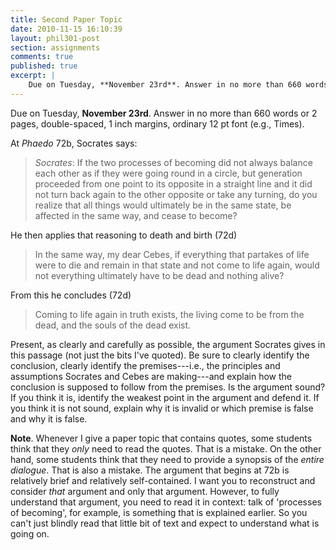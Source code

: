```yaml
---
title: Second Paper Topic
date: 2010-11-15 16:10:39
layout: phil301-post
section: assignments
comments: true
published: true
excerpt: |
    Due on Tuesday, **November 23rd**. Answer in no more than 660 words or 2 pages, double-spaced, 1 inch margins, ordinary 12 pt font (e.g., Times).
---
```


Due on Tuesday, **November 23rd**. Answer in no more than 660 words or 2 pages, double-spaced, 1 inch margins, ordinary 12 pt font (e.g., Times).

At *Phaedo* 72b, Socrates says:

> *Socrates*: If the two processes of becoming did not always balance each other as if they were going round in a circle, but generation proceeded from one point to its opposite in a straight line and it did not turn back again to the other opposite or take any turning, do you realize that all things would ultimately be in the same state, be affected in the same way, and cease to become?

He then applies that reasoning to death and birth (72d)

> In the same way, my dear Cebes, if everything that partakes of life were to die and remain in that state and not come to life again, would not everything ultimately have to be dead and nothing alive?

From this he concludes (72d)

> Coming to life again in truth exists, the living come to be from the dead, and the souls of the dead exist.

Present, as clearly and carefully as possible, the argument Socrates gives in this passage (not just the bits I've quoted). Be sure to clearly identify the conclusion, clearly identify the premises---i.e., the principles and assumptions Socrates and Cebes are making---and explain how the conclusion is supposed to follow from the premises. Is the argument sound? If you think it is, identify the weakest point in the argument and defend it. If you think it is not sound, explain why it is invalid or which premise is false and why it is false.

**Note**. Whenever I give a paper topic that contains quotes, some students think that they *only* need to read the quotes. That is a mistake. On the other hand, some students think that they need to provide a synopsis of the *entire dialogue*. That is also a mistake. The argument that begins at 72b is relatively brief and relatively self-contained. I want you to reconstruct and consider *that* argument and only that argument. However, to fully understand that argument, you need to read it in context: talk of 'processes of becoming', for example, is something that is explained earlier. So you can't just blindly read that little bit of text and expect to understand what is going on.

